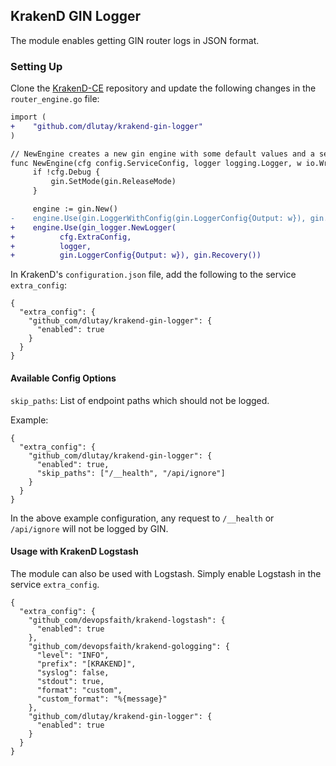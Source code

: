 ## KrakenD GIN Logger

The module enables getting GIN router logs in JSON format.

### Setting Up

Clone the [KrakenD-CE](https://github.com/devopsfaith/krakend-ce) repository and update the following changes in the `router_engine.go` file:

```diff
import (
+    "github.com/dlutay/krakend-gin-logger"
)

// NewEngine creates a new gin engine with some default values and a secure middleware
func NewEngine(cfg config.ServiceConfig, logger logging.Logger, w io.Writer) *gin.Engine {
     if !cfg.Debug {
         gin.SetMode(gin.ReleaseMode)
     }

     engine := gin.New()
-    engine.Use(gin.LoggerWithConfig(gin.LoggerConfig{Output: w}), gin.Recovery())
+    engine.Use(gin_logger.NewLogger(
+	       cfg.ExtraConfig,
+	       logger,
+	       gin.LoggerConfig{Output: w}), gin.Recovery())
```

In KrakenD's `configuration.json` file, add the following to the service `extra_config`:

```json5
{
  "extra_config": {
    "github_com/dlutay/krakend-gin-logger": {
      "enabled": true
    }
  }
}
```

#### Available Config Options

`skip_paths`: List of endpoint paths which should not be logged.

Example:

```json5
{
  "extra_config": {
    "github_com/dlutay/krakend-gin-logger": {
      "enabled": true,
      "skip_paths": ["/__health", "/api/ignore"]
    }
  }
}
```

In the above example configuration, any request to `/__health` or `/api/ignore` will not be logged by GIN.

#### Usage with KrakenD Logstash

The module can also be used with Logstash. Simply enable Logstash in the service `extra_config`.

```json5
{
  "extra_config": {
    "github_com/devopsfaith/krakend-logstash": {
      "enabled": true
    },
    "github_com/devopsfaith/krakend-gologging": {
      "level": "INFO",
      "prefix": "[KRAKEND]",
      "syslog": false,
      "stdout": true,
      "format": "custom",
      "custom_format": "%{message}"
    },
    "github_com/dlutay/krakend-gin-logger": {
      "enabled": true
    }
  }
}
```
